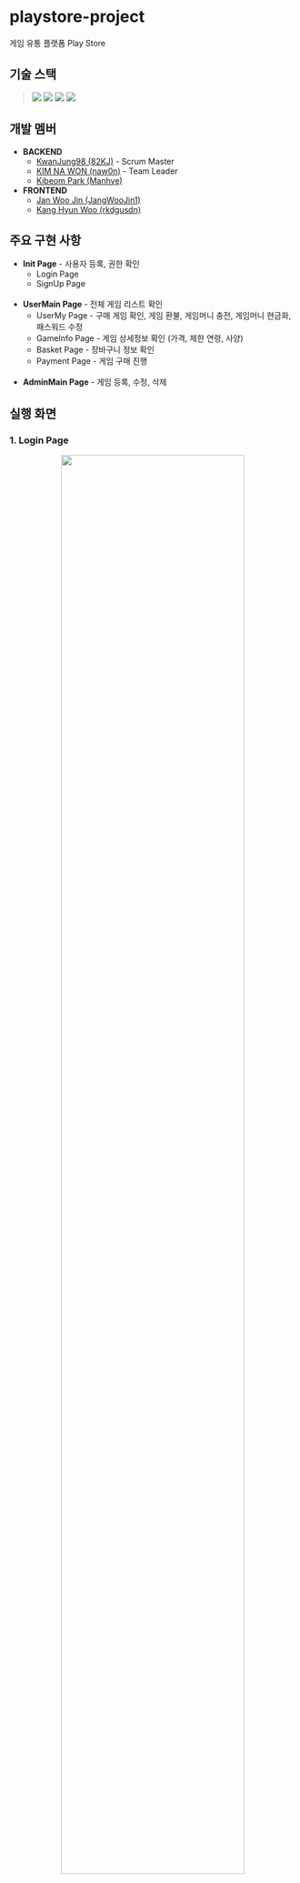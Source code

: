 # playstore-project
게임 유통 플랫폼 Play Store 

## 기술 스택
> <img src="https://img.shields.io/badge/Kotlin-7952B3?style=for-the-badge&logo=kotlin&logoColor=white">  
> <img src="https://img.shields.io/badge/springboot-6DB33F?style=for-the-badge&logo=springboot&logoColor=white">  
> <img src="https://img.shields.io/badge/Thymeleaf-339933?style=for-the-badge&logo=thymeleaf&logoColor=white">    
> <img src="https://img.shields.io/badge/mysql-4479A1?style=for-the-badge&logo=mysql&logoColor=white">

## 개발 멤버
+ **BACKEND**
  + [KwanJung98 (82KJ)](https://github.com/82KJ/) - Scrum Master
  + [KIM NA WON (naw0n)](https://github.com/naw0n) - Team Leader
  + [Kibeom Park (Manhye)](https://github.com/Manhye)
+ **FRONTEND**
  + [Jan Woo Jin (JangWooJin1)](https://github.com/JangWooJin1)
  + [Kang Hyun Woo (rkdgusdn)](https://github.com/rkdgusdn)

## 주요 구현 사항
+ **Init Page** - 사용자 등록, 권한 확인
  + Login Page
  + SignUp Page<br><br>
+ **UserMain Page** - 전체 게임 리스트 확인
  + UserMy Page - 구매 게임 확인, 게임 환불, 게임머니 충전, 게임머니 현금화, 패스워드 수정
  + GameInfo Page - 게임 상세정보 확인 (가격, 제한 연령, 사양)
  + Basket Page - 장바구니 정보 확인
  + Payment Page - 게임 구매 진행<br><br>
+ **AdminMain Page** - 게임 등록, 수정, 삭제
  
## 실행 화면
### 1. Login Page
<p align="center"><img src="https://user-images.githubusercontent.com/45115733/209555650-98d9578c-4123-4278-8819-7759b107e9b3.png" width="80%" height="80%"/></p>

**L1** : 아이디 입력&nbsp;&nbsp;&nbsp;**L2** : 패드워드 입력&nbsp;&nbsp;&nbsp;**L3** : 회원가입 페이지 이동&nbsp;&nbsp;&nbsp;**L4** : 로그인 버튼  

### 2. SignUp Page
<p align="center"><img src="https://user-images.githubusercontent.com/45115733/209556047-6b804fd8-40dc-41dc-90f9-ca130abb89f1.png" width="75%" height="75%"/></p>

**L1** : 아이디 입력&nbsp;&nbsp;&nbsp;**L2** : 생년월일 입력&nbsp;&nbsp;&nbsp;**L3** : 패드워드 입력&nbsp;&nbsp;&nbsp;**L4** : 패드워드 재입력&nbsp;&nbsp;&nbsp;**L5** : 회원가입 버튼&nbsp;&nbsp;&nbsp;**L6** : 로그인 페이지 이동 링크

### 3. UserMain Page
<p align="center"><img src="https://user-images.githubusercontent.com/45115733/209556286-c4b92725-4adb-4680-b84a-ef5c3489689d.png" width="75%" height="75%"/></p>

**L1** : 게임 검색&nbsp;&nbsp;&nbsp;**L2** : 마이페이지 버튼&nbsp;&nbsp;&nbsp;**L3** : 게임 머니&nbsp;&nbsp;&nbsp;**L4** : 장바구니 버튼&nbsp;&nbsp;&nbsp;**L5** : 로그아웃 버튼&nbsp;&nbsp;&nbsp;**L6** : 게임 상세 정보 

### 4. UserMy Page
<p align="center"><img src="https://user-images.githubusercontent.com/45115733/209556820-a8240a44-e099-4735-ba43-f3f4b39fd370.png" width="75%" height="75%"/></p>

**L1** : 메인페이지 이동&nbsp;&nbsp;&nbsp;**L2** : 영수증 확인&nbsp;&nbsp;&nbsp;**L3** : 패스워드 수정&nbsp;&nbsp;&nbsp;**L4** : 게임 머니 충전&nbsp;&nbsp;&nbsp;**L5** : 게임 머니 현금화&nbsp;&nbsp;&nbsp;**L6** : 게임 환불&nbsp;&nbsp;&nbsp;**L7** : 게임 플레이

### 5. GameInfo Page
<p align="center"><img src="https://user-images.githubusercontent.com/45115733/209556999-c3e2a3d2-2051-4ea1-bf3b-3f19f1f0cc15.png" width="75%" height="75%"/></p>

**L1** : 메인 이미지&nbsp;&nbsp;&nbsp;**L2** : 게임 이름&nbsp;&nbsp;&nbsp;**L3** : 서브 이미지&nbsp;&nbsp;&nbsp;**L4** : 게임 가격&nbsp;&nbsp;&nbsp;**L5** : 연령 제한&nbsp;&nbsp;&nbsp;**L6** : 장바구니 추가&nbsp;&nbsp;&nbsp;**L7** : 상세 정보&nbsp;&nbsp;&nbsp;**L8** : 메인 페이지 이동

### 6. AdminMain Page
#### - 게임 추가
<p align="center"><img src="https://user-images.githubusercontent.com/45115733/209557532-ee3c7aba-be64-457c-9b87-81ef185a6801.png" width="75%" height="75%"/></p>

**L1** : 메인 이미지 추가&nbsp;&nbsp;&nbsp;
**L2** : 게임 이름 입력&nbsp;&nbsp;&nbsp;
**L3** : 서브 이미지 추가&nbsp;&nbsp;&nbsp;
**L4** : 게임 가격 입력&nbsp;&nbsp;&nbsp;
**L5** : 게임 연령 입력&nbsp;&nbsp;&nbsp;
**L6** : 게임 상세 정보 입력&nbsp;&nbsp;&nbsp;  
**L7** : 관리자 메인페이지로 이동&nbsp;&nbsp;&nbsp;
**L8** : 게임 저장&nbsp;&nbsp;&nbsp;

#### - 게임 수정, 삭제
<p align="center"><img src="https://user-images.githubusercontent.com/45115733/209557722-90178176-fd20-4375-82e0-d3c27134ec90.png" width="75%" height="75%"/></p>

**L1** : 메인 이미지 수정&nbsp;&nbsp;&nbsp;
**L2** : 게임 이름 수정&nbsp;&nbsp;&nbsp;
**L3** : 서브 이미지 수정&nbsp;&nbsp;&nbsp;
**L4** : 게임 가격 수정&nbsp;&nbsp;&nbsp;
**L5** : 게임 연령 수정&nbsp;&nbsp;&nbsp;
**L6** : 게임 상세 정보 수정&nbsp;&nbsp;&nbsp;  
**L7** : 관리자 메인페이지로 이동&nbsp;&nbsp;&nbsp;
**L8** : 게임 삭제&nbsp;&nbsp;&nbsp;
**L9** : 수정 사항 저장&nbsp;&nbsp;&nbsp;

### 7. etc...
#### - 게임 구매  
<p align="center"><img src="https://user-images.githubusercontent.com/45115733/209557875-e62cf622-cadd-48aa-92af-6b80eddb22f1.png" width="40%" height="40%"/>&nbsp;<img src="https://user-images.githubusercontent.com/45115733/209557883-76bd98ac-3f60-441e-ab8f-dfc5fd8598e6.png" width="40%" height="40%"/></p>

#### - 게임 머니 충전, 장바구니
<p align="center"><img src="https://user-images.githubusercontent.com/45115733/209557890-0b98931c-6dda-42c4-9e42-3b15d46a108d.png" width="40%" height="40%"/>&nbsp;<img src="https://user-images.githubusercontent.com/45115733/209557226-f7e39ebc-d6ab-4663-b4ea-b61745a8f656.png" width="40%" height="40%"/></p>

#### - 게임 머니 현금화, 패스워드 수정
<p align="center"><img src="https://user-images.githubusercontent.com/45115733/209557899-8e8e5d29-7eeb-4d45-9766-3f8ae8231d62.png" width="40%" height="40%"/>&nbsp;<img src="https://user-images.githubusercontent.com/45115733/209558770-e0069e6a-308a-4739-85d7-598c4dd0c58c.png" width="40%" height="40%"/></p>
